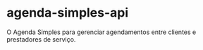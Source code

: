 # agenda-simples-api
O Agenda Simples para gerenciar agendamentos entre clientes e prestadores de serviço.
